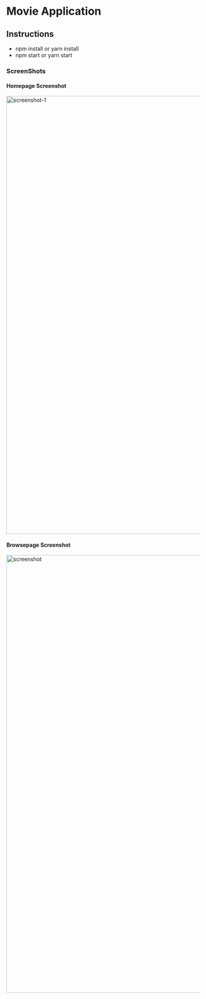 # Movie Application
## Instructions
* npm install or yarn install
* npm start or yarn start

### ScreenShots

#### Homepage Screenshot
<img width="1142" alt="screenshot-1" src="https://user-images.githubusercontent.com/22376783/33228311-f71c067a-d1dd-11e7-86ce-a06ee2ee04d7.png">

#### Browsepage Screenshot
<img width="1141" alt="screenshot" src="https://user-images.githubusercontent.com/22376783/33228316-384adaae-d1de-11e7-9b28-a2660b9d55dc.png">

